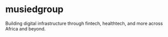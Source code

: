 # musiedgroup
Building digital infrastructure through fintech, healthtech, and more across Africa and beyond.
